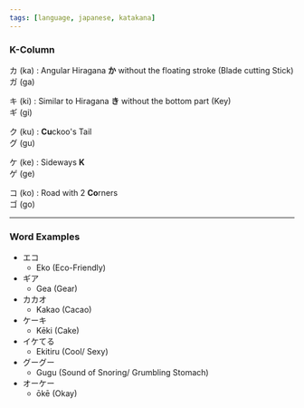 ```yaml
---
tags: [language, japanese, katakana]
---
```


### K-Column

カ (ka) : Angular Hiragana **か** without the floating stroke (Blade cutting Stick)  
ガ (ga)

キ (ki) : Similar to Hiragana **き** without the bottom part (Key)  
ギ (gi)

ク (ku) : **Cu**ckoo's Tail  
グ (gu)

ケ (ke) : Sideways **K**  
ゲ (ge)

コ (ko) : Road with 2 **Co**rners  
ゴ (go)

---

### Word Examples

* エコ
	* Eko (Eco-Friendly)
* ギア
	* Gea (Gear)
* カカオ
	* Kakao (Cacao)
* ケーキ
	* Kēki (Cake)
* イケてる
	* Ekitiru (Cool/ Sexy)
* グーグー
	* Gugu (Sound of Snoring/ Grumbling Stomach)
* オーケー
	* ōkē (Okay)

